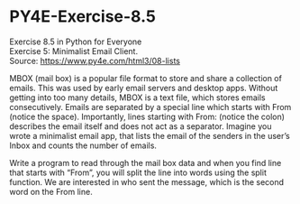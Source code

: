# PY4E-Exercise-8.5
Exercise 8.5 in Python for Everyone<br/> 
Exercise 5: Minimalist Email Client.<br/>
Source: https://www.py4e.com/html3/08-lists

MBOX (mail box) is a popular file format to store and share a collection of emails. This was used by early email servers and desktop apps. Without getting into too many details, MBOX is a text file, which stores emails consecutively. Emails are separated by a special line which starts with From (notice the space). Importantly, lines starting with From: (notice the colon) describes the email itself and does not act as a separator. Imagine you wrote a minimalist email app, that lists the email of the senders in the user’s Inbox and counts the number of emails.

Write a program to read through the mail box data and when you find line that starts with “From”, you will split the line into words using the split function. We are interested in who sent the message, which is the second word on the From line.
